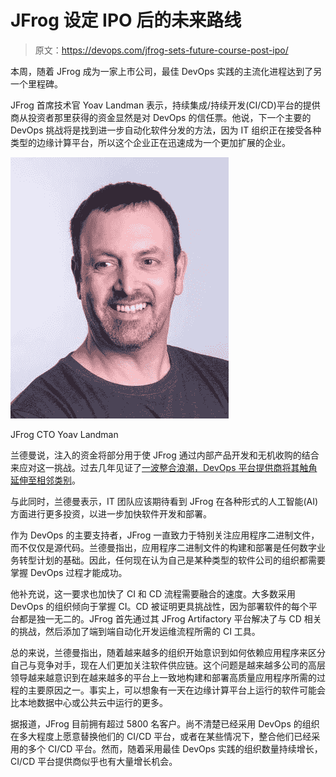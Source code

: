 # JFrog 设定 IPO 后的未来路线

> 原文：<https://devops.com/jfrog-sets-future-course-post-ipo/>

本周，随着 JFrog 成为一家上市公司，最佳 DevOps 实践的主流化进程达到了另一个里程碑。

JFrog 首席技术官 Yoav Landman 表示，持续集成/持续开发(CI/CD)平台的提供商从投资者那里获得的资金显然是对 DevOps 的信任票。他说，下一个主要的 DevOps 挑战将是找到进一步自动化软件分发的方法，因为 IT 组织正在接受各种类型的边缘计算平台，所以这个企业正在迅速成为一个更加扩展的企业。

![](img/7ff502dd858814f6626d2f519cdbe128.png)

JFrog CTO Yoav Landman

兰德曼说，注入的资金将部分用于使 JFrog 通过内部产品开发和无机收购的结合来应对这一挑战。过去几年见证了[一波整合浪潮，DevOps 平台提供商将其触角延伸至相邻类别](https://devops.com/devops-deeper-dive-devops-consolidation-this-way-comes/)。

与此同时，兰德曼表示，IT 团队应该期待看到 JFrog 在各种形式的人工智能(AI)方面进行更多投资，以进一步加快软件开发和部署。

作为 DevOps 的主要支持者，JFrog 一直致力于特别关注应用程序二进制文件，而不仅仅是源代码。兰德曼指出，应用程序二进制文件的构建和部署是任何数字业务转型计划的基础。因此，任何现在认为自己是某种类型的软件公司的组织都需要掌握 DevOps 过程才能成功。

他补充说，这一要求也加快了 CI 和 CD 流程需要融合的速度。大多数采用 DevOps 的组织倾向于掌握 CI。CD 被证明更具挑战性，因为部署软件的每个平台都是独一无二的。JFrog 首先通过其 JFrog Artifactory 平台解决了与 CD 相关的挑战，然后添加了端到端自动化开发运维流程所需的 CI 工具。

总的来说，兰德曼指出，随着越来越多的组织开始意识到如何依赖应用程序来区分自己与竞争对手，现在人们更加关注软件供应链。这个问题是越来越多公司的高层领导越来越意识到在越来越多的平台上一致地构建和部署高质量应用程序所需的过程的主要原因之一。事实上，可以想象有一天在边缘计算平台上运行的软件可能会比本地数据中心或公共云中运行的更多。

据报道，JFrog 目前拥有超过 5800 名客户。尚不清楚已经采用 DevOps 的组织在多大程度上愿意替换他们的 CI/CD 平台，或者在某些情况下，整合他们已经采用的多个 CI/CD 平台。然而，随着采用最佳 DevOps 实践的组织数量持续增长，CI/CD 平台提供商似乎也有大量增长机会。